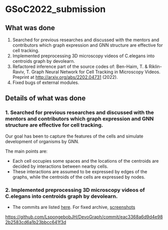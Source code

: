 # GSoC2022_submission

## What was done
1. Searched for previous researches and discussed with the mentors and contributors which graph expression and GNN structure are effective for cell tracking.
1. Implemented preprocessing 3D microscopy videos of C.elegans into centroids graph by devolearn.
1. Refactored inference part of the source codes of: Ben-Haim, T. & Riklin-Raviv, T. Graph Neural Network for Cell Tracking in Microscopy Videos. Preprint at http://arxiv.org/abs/2202.04731 (2022).
1. Fixed bugs of external modules. 

## Details of what was done
### 1. Searched for previous researches and discussed with the mentors and contributors which graph expression and GNN structure are effective for cell tracking.
Our goal has been to capture the features of the cells and simulate development of organisms by GNN.

The main points are:
* Each cell occupies some spaces and the locations of the centroids are decided by interactions between nearby cells.
* These interactions are assumed to be expressed by edges of the graphs, while the centroids of the cells are expressed by nodes.

### 2. Implemented preprocessing 3D microscopy videos of C.elegans into centroids graph by devolearn.
- The commits are listed [here](https://github.com/DevoLearn/devolearn/pull/74). For fixed archive, [screenshots](https://github.com/watarungurunnn/GSoC2022_submission/blob/main/Screen%20Shot%202022-09-12%20at%2011.45.27.png)

https://github.com/LspongebobJH/DevoGraph/commit/eac3368a6d9d4e982b2583cd6a1b23bbcc641f3d

